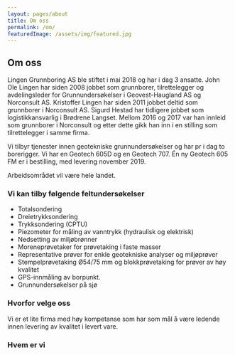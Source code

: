 ```yaml
---
layout: pages/about
title: Om oss
permalink: /om/
featuredImage: /assets/img/featured.jpg
---
```


## Om oss

Lingen Grunnboring AS ble stiftet i mai 2018 og har i dag 3 ansatte. John Ole Lingen har siden 2008 jobbet som grunnborer, tilrettelegger og avdelingsleder for Grunnundersøkelser i Geovest-Haugland AS og Norconsult AS. Kristoffer Lingen har siden 2011 jobbet deltid som grunnborer i Norconsult AS. Sigurd Hestad har tidligere jobbet som logistikkansvarlig i Brødrene
Langset. Mellom 2016 og 2017 var han innleid som grunnborer i Norconsult og etter dette gikk han inn i en stilling som tilrettelegger i samme firma.

Vi tilbyr tjenester innen geotekniske grunnundersøkelser og har pr i dag to borerigger. Vi har en Geotech 605D og en Geotech 707. Én ny Geotech 605 FM er i bestilling, med levering november 2019.

Arbeidsområdet vil være hele landet.

### Vi kan tilby følgende feltundersøkelser
- Totalsondering
- Dreietrykksondering
- Trykksondering (CPTU)
- Piezometer for måling av vanntrykk (hydraulisk og elektrisk)
- Nedsetting av miljøbrønner
- Moreneprøvetaker for prøvetaking i faste masser
- Representative prøver for enkle geotekniske analyser og miljøprøver
- Stempelprøvetaking Ø54/75 mm og blokkprøvetaking for prøver av høy kvalitet
- GPS-innmåling av borpunkt.
- Grunnundersøkelser på sjø

### Hvorfor velge oss
Vi er et lite firma med høy kompetanse som har som mål å være ledende innen levering av kvalitet i levert vare.

### Hvem er vi

